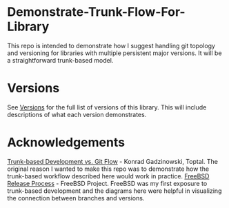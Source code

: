 # Demonstrate-Trunk-Flow-For-Library
This repo is intended to demonstrate how I suggest handling git topology and versioning for libraries with multiple persistent major versions. It will be a straightforward trunk-based model.

# Versions
See [Versions](./VERSIONS.md) for the full list of versions of this library. This will include descriptions of what each version demonstrates.

# Acknowledgements
[Trunk-based Development vs. Git Flow](https://www.toptal.com/software/trunk-based-development-git-flow) - Konrad Gadzinowski, Toptal. The original reason I wanted to make this repo was to demonstrate how the trunk-based workflow described here would work in practice.
[FreeBSD Release Process](https://www.freebsd.org/doc/en_US.ISO8859-1/articles/releng/release-proc.html) - FreeBSD Project. FreeBSD was my first exposure to trunk-based development and the diagrams here were helpful in visualizing the connection between branches and versions.
